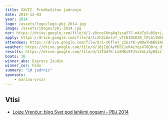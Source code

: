 ```yaml
---
title: XXVII. Predbožično jadranje
date: 2014-12-03
year: 2014
logo: /assets/logo/logo-pbj-2014.jpg
image: /assets/images/pbj-2014.jpg
nor: https://drive.google.com/file/d/1-y8cneC6ngAqJssa57C-mXvTy5u8SqrL/view?usp=sharing
apply: https://drive.google.com/file/d/1i2hZzUnsvf_vTC61DXOZ0_tPLbl2W5Ow/view?usp=sharing
attendees: https://drive.google.com/file/d/1-yOflwt_zIGzY6-yWOw7H6BG1KAxbxJU/view?usp=sharing
weather: https://drive.google.com/file/d/18jIqCAyPD5IjuR4iYqsXT8Q8rq_d7sjj/view?usp=sharing
results: https://drive.google.com/file/d/12IUd7K-Lo5M6s0FJtoYmLz8y88xiTFXW/view?usp=sharing
boats: 10
winner_abs: Express Izudin
winner_cor: Fado
summary: "10 jadrnic"
sponsors:
    - marina-vrsar
---
```


## Vtisi
 - [Lojze Vrenčur: blog Svet pod lahkimi nogami - PBJ 2014](http://ab.vrencur.info/2014/12/xxvii-predbozicno-jadranje.html)

